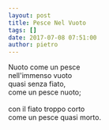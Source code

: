 ```yaml
---
layout: post
title: Pesce Nel Vuoto
tags: []
date: 2017-07-08 07:51:00
author: pietro
---
```

Nuoto come un pesce<br/>nell'immenso vuoto<br/>quasi senza fiato,<br/>come un pesce nuoto;<br/><br/>con il fiato troppo corto<br/>come un pesce quasi morto.
